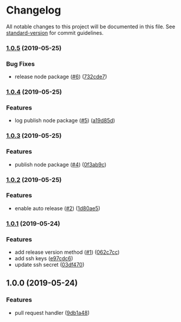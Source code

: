 # Changelog

All notable changes to this project will be documented in this file. See [standard-version](https://github.com/conventional-changelog/standard-version) for commit guidelines.

### [1.0.5](https://github.com/thonatos/github-actions-release/compare/v1.0.4...v1.0.5) (2019-05-25)


### Bug Fixes

* release node package ([#6](https://github.com/thonatos/github-actions-release/issues/6)) ([732cde7](https://github.com/thonatos/github-actions-release/commit/732cde7))



### [1.0.4](https://github.com/thonatos/github-actions-release/compare/v1.0.3...v1.0.4) (2019-05-25)


### Features

* log publish node package ([#5](https://github.com/thonatos/github-actions-release/issues/5)) ([a19d85d](https://github.com/thonatos/github-actions-release/commit/a19d85d))



### [1.0.3](https://github.com/thonatos/github-actions-release/compare/v1.0.2...v1.0.3) (2019-05-25)


### Features

* publish node package ([#4](https://github.com/thonatos/github-actions-release/issues/4)) ([0f3ab9c](https://github.com/thonatos/github-actions-release/commit/0f3ab9c))



### [1.0.2](https://github.com/thonatos/github-actions-release/compare/v1.0.1...v1.0.2) (2019-05-25)


### Features

* enable auto release ([#2](https://github.com/thonatos/github-actions-release/issues/2)) ([1d80ae5](https://github.com/thonatos/github-actions-release/commit/1d80ae5))



### [1.0.1](https://github.com/thonatos/github-actions-release/compare/v1.0.0...v1.0.1) (2019-05-24)


### Features

* add release version method ([#1](https://github.com/thonatos/github-actions-release/issues/1)) ([062c7cc](https://github.com/thonatos/github-actions-release/commit/062c7cc))
* add ssh keys ([e97cdc6](https://github.com/thonatos/github-actions-release/commit/e97cdc6))
* update ssh secret ([03df470](https://github.com/thonatos/github-actions-release/commit/03df470))



## 1.0.0 (2019-05-24)


### Features

* pull request handler ([9db1a48](https://github.com/thonatos/github-actions-release/commit/9db1a48))
